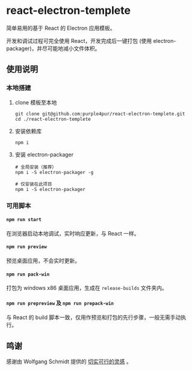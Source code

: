 # react-electron-templete

简单易用的基于 React 的 Electron 应用模板。

开发和调试过程可完全使用 React，开发完成后一键打包 (使用 electron-packager)，并尽可能地减小文件体积。

## 使用说明

### 本地搭建

1. clone 模板至本地
   ```
   git clone git@github.com:purple4pur/react-electron-templete.git
   cd ./react-electron-templete
   ```
2. 安装依赖库
   ```
   npm i
   ```
3. 安装 electron-packager
   ```
   # 全局安装（推荐）
   npm i -S electron-packager -g

   # 仅安装在此项目
   npm i -S electron-packager
   ```

### 可用脚本

#### `npm run start`

在浏览器启动本地调试，实时响应更新，与 React 一样。

#### `npm run preview`

预览桌面应用，不会实时更新。

#### `npm run pack-win`

打包为 windows x86 桌面应用，生成在 `release-builds` 文件夹内。

#### `npm run prepreview` 及 `npm run prepack-win`

与 React 的 build 脚本一致，仅用作预览和打包的先行步骤，一般无需手动执行。

## 鸣谢

感谢由 Wolfgang Schmidt 提供的 [切实可行的灵感](https://javascript-conference.com/blog/write-once-run-everywhere-building-desktop-apps-with-react-and-electron/) 。
